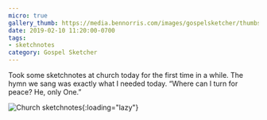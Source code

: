 ```yaml
---
micro: true
gallery_thumb: https://media.bennorris.com/images/gospelsketcher/thumbs/feb-19-church.jpg
date: 2019-02-10 11:20:00-0700
tags:
- sketchnotes
category: Gospel Sketcher
---
```


Took some sketchnotes at church today for the first time in a while. The hymn we sang was exactly what I needed today. “Where can I turn for peace? He, only One.”

![Church sketchnotes](https://media.bennorris.com/images/gospelsketcher/general/feb-19-church.jpg){:loading="lazy"}